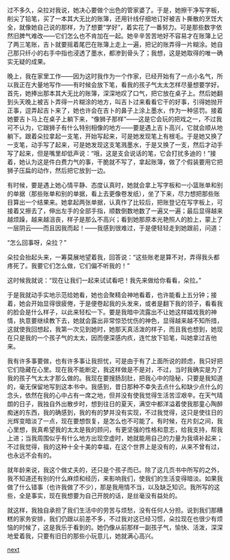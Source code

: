 
过不多久，朵拉对我说，她决心要做个出色的管家婆了。于是，她擦干净写字板，削尖了铅笔，买了一本其大无比的账簿，还用针线仔细地订好被吉卜撕散的烹饪大全，就像她自己说的那样，为了想要“学好”，着实花了一番努力。可是那些数字依然旧脾气难改——它们怎么也不肯加在一起。她辛辛苦苦地好不容易才在账簿上记了两三笔账，吉卜就要摇着尾巴在账簿上走上一遍，把记的账弄得一片糊涂。她自己那只纤小的右手中指也浸透了墨水，都渗到骨头了；我想，这是她取得的唯一确实无疑的成果。

晚上，我在家里工作——因为这时我作为一个作家，已经开始有了一点小名气，所以我正在大量地写作——有时候会放下笔，看我的孩子气太太怎样尽量想要学好。首先，她捧出那本其大无比的账簿，深深地叹了口气，把它放在桌子上。然后她翻到头天晚上被吉卜弄得一片糊涂的地方，叫吉卜过来看看它干的好事，引得她抛开正事，逗弄起吉卜来了，她也许会在吉卜的鼻子上涂上墨水，作为一种惩罚。接着她要吉卜马上在桌子上躺下来，“像狮子那样”——这是它会玩的把戏之一，不过我可不认为，它跟狮子有什么特别相像的地方——要是遇上吉卜高兴，它就会顺从地躺下。跟着朵拉拿起一支笔，开始写起来，可是她发现笔上有根毛。于是她又换了一支笔，动手写了起来，可是她发现这支笔溅墨水，于是又换了一支，然后才动手写了起来，但是嘴里却低声说：“哦，这是支会说话的笔，它会打扰多迪的！”接着，她认为这是件白费力气的事，干脆就不写了，拿起账簿，做了个假装要用它把狮子压扁的动作，然后把它放到一边。

有时候，要是遇上她心情平静、态度认真时，她就会拿上写字板和一小篮账单和别的单据（那些账单和别的单据，看上去更像卷发纸），坐了下来，尽力想把那些账目算出一个结果来。她拿起两张单据，认真作了比较后，把账登记在写字板上，可接着又擦去了，伸出左手的全部手指，顺数倒数地数了一遍又一遍；最后显得越来越烦躁，越来越沮丧，样子是那么不高兴；看到她那原本光艳照人的脸上，蒙上了一层阴云——而且因我而起！——我感到很难过，于是便轻轻走到她跟前，问道：

“怎么回事呀，朵拉？”

朵拉会抬起头来，一筹莫展地望着我，回答说：“这些账老是算不对，弄得我头都疼死了。我要它们怎么做，它们偏不听我的！”

这时候我就说：“现在让我们一起来试试看吧！我先来做给你看看，朵拉。”

于是我就动手实地示范给她看，她也会聚精会神地看着，也许能看上五分钟；接着，她会开始显得很疲倦，于是便卷起我的头发来，或者是翻下我的领子，看看我的脸会是什么样子，以此来轻松一下。要是我暗中流露出不让她这样嬉戏我的神情，执意要继续教下去，她就会露出非常惊恐忧伤的神色，显得越来越不知所措，这就使我回想起，我第一次见到她时，她那天真活泼的样子，而且我也想到，她现在只是我的一个孩子气的太太，因而便深感内疚，连忙放下铅笔，叫她拿过吉他来。

我有许多事要做，也有许多事让我担忧，可是由于有了上面所说的顾虑，我只好把它们隐藏在心里。现在我不能断定，我这样做是不是对，不过，当时我确实是为了我的孩子气太太才那么做的。我现在要搜肠刮肚，把我心中的隐秘，只要是我知道的，毫无保留地写到这本书中。我感到，昔日那种不幸失去点什么和缺少点什么的念头，依然在我的心中占有一席之地，但并没有使我觉得生活苦涩艰辛。在天气晴朗的日子，我独自外出散步时，想到往日的夏天，满空中都洋溢着使我那童心陶醉痴迷的东西，我的确感到，我的有的梦并没有实现，不过我觉得，这只是使往日的光辉变暗淡了一点，现在要想恢复，是怎么也不可能了。有时候，在片刻之间，我心里想，我真希望我的太太是我的顾问，有更坚强的性格和意志，给我支持，帮我上进；当我周围似乎有什么地方出现空虚时，她就能用自己的力量为我填补起来；不过我觉得，我的这种十全十美的幸福，在这个世界上是没有的，从来不曾有过，也永远不会有的。

就年龄来说，我这个做丈夫的，还只是个孩子而已。除了这几页书中所写的之外，我不知道还有别的什么麻烦和经历，来影响我们，使我们的生活变得暗淡。如果我做了什么错事（也许我做了不少），那是我用情不当，以及缺乏知识。我所写的这些，全是事实，现在我想要为自己开脱的话，是丝毫没有益处的。

就这样，我独自承担了我们生活中的劳苦与烦愁，没有任何人分担。说到我们那糟糕的家务安排，我们仍跟以前差不多，不过我对这已经习惯，朵拉现在也很少有烦恼的时候了，这是我乐于看到的。她仍像从前那样一副孩子气，愉快、活泼，深深地爱着我，只要有旧日的那些小玩意儿，她就满心高兴。

[next](page570)